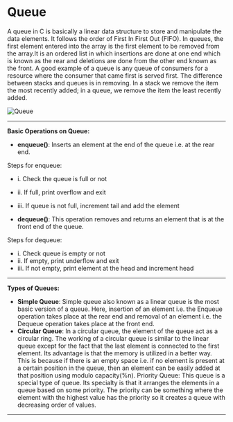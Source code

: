 # Queue
A queue in C is basically a linear data structure to store and manipulate the data elements. It follows the order of First In First Out (FIFO). In queues, the first element entered into the array is the first element to be removed from the array.It is an ordered list in which insertions are done at one end which is known as the rear and deletions are done from the other end known as the front. A good example of a queue is any queue of consumers for a resource where the consumer that came first is served first. 
The difference between stacks and queues is in removing. In a stack we remove the item the most recently added; in a queue, we remove the item the least recently added.



![Queue](https://user-images.githubusercontent.com/113619312/234083750-37286d7b-bc2d-41b0-8baa-85782428fb43.png)

---

__Basic Operations on Queue:__ 
- __enqueue()__: Inserts an element at the end of the queue i.e. at the rear end.

Steps for enqueue:
- i. Check the queue is full or not
- ii. If full, print overflow and exit
- iii. If queue is not full, increment tail and add the element

- __dequeue()__: This operation removes and returns an element that is at the front end of the queue.

Steps for dequeue:
- i. Check queue is empty or not
- ii. If empty, print underflow and exit
- iii. If not empty, print element at the head and increment head

---

__Types of Queues:__ 
- __Simple Queue__: Simple queue also known as a linear queue is the most basic version of a queue. Here, insertion of an element i.e. the Enqueue operation takes place at the rear end and removal of an element i.e. the Dequeue operation takes place at the front end.
- __Circular Queue__:  In a circular queue, the element of the queue act as a circular ring. The working of a circular queue is similar to the linear queue except for the fact that the last element is connected to the first element. Its advantage is that the memory is utilized in a better way. This is because if there is an empty space i.e. if no element is present at a certain position in the queue, then an element can be easily added at that position using modulo capacity(%n).
Priority Queue: This queue is a special type of queue. Its specialty is that it arranges the elements in a queue based on some priority. The priority can be something where the element with the highest value has the priority so it creates a queue with decreasing order of values. 

---
